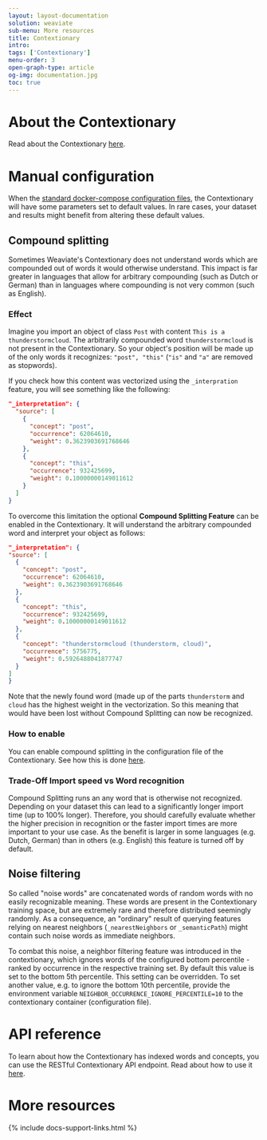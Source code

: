 ```yaml
---
layout: layout-documentation
solution: weaviate
sub-menu: More resources
title: Contextionary
intro: 
tags: ['Contextionary']
menu-order: 3
open-graph-type: article
og-img: documentation.jpg
toc: true
---
```


# About the Contextionary

Read about the Contextionary [here](../index.html#about-the-contextionary).

# Manual configuration

When the [standard docker-compose configuration files](https://configuration.semi.technology/docker-compose?), the Contextionary will have some parameters set to default values. In rare cases, your dataset and results might benefit from altering these default values.

## Compound splitting

Sometimes Weaviate's Contextionary does not understand words which are compounded out of words it would otherwise understand. This impact is far greater in languages that allow for arbitrary compounding (such as Dutch or German) than in languages where compounding is not very common (such as English).

### Effect
Imagine you import an object of class `Post` with content `This is a thunderstormcloud`. The arbitrarily compounded word `thunderstormcloud` is not present in the Contextionary. So your object's position will be made up of the only words it recognizes: `"post", "this"` (`"is"` and `"a"` are removed as stopwords).

If you check how this content was vectorized using the `_interpration` feature, you will see something like the following:

```json
"_interpretation": {
  "source": [
    {
      "concept": "post",
      "occurrence": 62064610,
      "weight": 0.3623903691768646
    },
    {
      "concept": "this",
      "occurrence": 932425699,
      "weight": 0.10000000149011612
    }
  ]
}
```

To overcome this limitation the optional **Compound Splitting Feature** can be enabled in the Contextionary. It will understand the arbitrary compounded word and interpret your object as follows:

  ```json
"_interpretation": {
  "source": [
    {
      "concept": "post",
      "occurrence": 62064610,
      "weight": 0.3623903691768646
    },
    {
      "concept": "this",
      "occurrence": 932425699,
      "weight": 0.10000000149011612
    },
    {
      "concept": "thunderstormcloud (thunderstorm, cloud)",
      "occurrence": 5756775,
      "weight": 0.5926488041877747
    }
  ]
}
  ```

Note that the newly found word (made up of the parts `thunderstorm` and `cloud` has the highest weight in the vectorization. So this meaning that would have been lost without Compound Splitting can now be recognized.

### How to enable
You can enable compound splitting in the configuration file of the Contextionary. See how this is done [here](../getting-started/installation.html#docker-compose).

### Trade-Off Import speed vs Word recognition
Compound Splitting runs an any word that is otherwise not recognized. Depending on your dataset this can lead to a significantly longer import time (up to 100% longer). Therefore, you should carefully evaluate whether the higher precision in recognition or the faster import times are more important to your use case. As the benefit is larger in some languages (e.g. Dutch, German) than in others (e.g. English) this feature is turned off by default.

## Noise filtering

So called "noise words" are concatenated words of random words with no easily recognizable meaning. These words are present in the Contextionary training space, but are extremely rare and therefore distributed seemingly randomly. As a consequence, an "ordinary" result of querying features relying on nearest neighbors (`_nearestNeighbors` or `_semanticPath`) might contain such noise words as immediate neighbors.

To combat this noise, a neighbor filtering feature was introduced in the contextionary, which ignores words of the configured bottom percentile - ranked by occurrence in the respective training set. By default this value is set to the bottom 5th percentile. This setting can be overridden. To set another value, e.g. to ignore the bottom 10th percentile, provide the environment variable `NEIGHBOR_OCCURRENCE_IGNORE_PERCENTILE=10` to the contextionary container (configuration file).

# API reference

To learn about how the Contextionary has indexed words and concepts, you can use the RESTful Contextionary API endpoint. Read about how to use it [here](../restful-api-references/contextionary.html).

# More resources

{% include docs-support-links.html %}